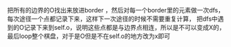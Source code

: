 把所有的边界的O找出来放进border ，然后对每一个border里的元素做一次dfs， 每次途径一个点都记录下来，这样下一次途径的时候不需要重复计算， 把dfs中遇到的O记录下来到self.o，说明这些点都是与边界点相连，所以是不可以变成X的， 最后loop整个棋盘，对于是O但是不在self.o的地方改为x即可